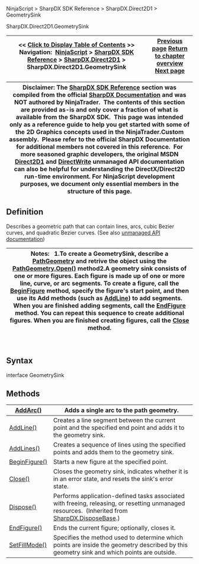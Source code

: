 ﻿
NinjaScript > SharpDX SDK Reference > SharpDX.Direct2D1 > GeometrySink

SharpDX.Direct2D1.GeometrySink

| << [Click to Display Table of Contents](sharpdx_direct2d1_geometrysink.md) >> **Navigation:**     [NinjaScript](ninjascript-1.md) > [SharpDX SDK Reference](sharpdx_sdk_reference-1.md) > [SharpDX.Direct2D1](sharpdx_direct2d1-1.md) > SharpDX.Direct2D1.GeometrySink | [Previous page](sharpdx_direct2d1_fillmode-1.md) [Return to chapter overview](sharpdx_direct2d1-1.md) [Next page](sharpdx_direct2d1_geometrysink_addarc-1.md) |
| --- | --- |

| Disclaimer: The [SharpDX SDK Reference](sharpdx_sdk_reference-1.md) section was compiled from the official [SharpDX Documentation](http://sharpdx.org/) and was NOT authored by NinjaTrader.  The contents of this section are provided as-is and only cover a fraction of what is available from the SharpDX SDK.  This page was intended only as a reference guide to help you get started with some of the 2D Graphics concepts used in the NinjaTrader.Custom assembly.  Please refer to the official SharpDX Documentation for additional members not covered in this reference.  For more seasoned graphic developers, the original MSDN [Direct2D1](https://msdn.microsoft.com/en-us/library/windows/desktop/dd370990.aspx) and [DirectWrite](https://msdn.microsoft.com/en-us/library/windows/desktop/dd368038.aspx) unmanaged API documentation can also be helpful for understanding the DirectX/Direct2D run-time environment. For NinjaScript development purposes, we document only essential members in the structure of this page. |
| --- |

## Definition
Describes a geometric path that can contain lines, arcs, cubic Bezier curves, and quadratic Bezier curves. 
(See also [unmanaged API documentation](http://msdn.microsoft.com/en-us/library/dd316592.aspx))
 

| Notes:    1.To create a GeometrySink, describe a [PathGeometry](sharpdx_direct2d1_pathgeometry-1.md) and retrive the object using the [PathGeometry.Open()](sharpdx_direct2d1_pathgeometry_open-1.md) method2.A geometry sink consists of one or more figures. Each figure is made up of one or more line, curve, or arc segments. To create a figure, call the [BeginFigure](sharpdx_direct2d1_geometrysink_beginfigure-1.md) method, specify the figure's start point, and then use its Add methods (such as [AddLine](sharpdx_direct2d1_geometrysink_addline-1.md)) to add segments. When you are finished adding segments, call the [EndFigure](sharpdx_direct2d1_geometrysink_endfigure-1.md) method. You can repeat this sequence to create additional figures. When you are finished creating figures, call the [Close](sharpdx_direct2d1_geometrysink_close-1.md) method. |
| --- |
 
## Syntax
interface GeometrySink
## Methods

| [AddArc()](sharpdx_direct2d1_geometrysink_addarc-1.md) | Adds a single arc to the path geometry. |
| --- | --- |
| [AddLine()](sharpdx_direct2d1_geometrysink_addline-1.md) | Creates a line segment between the current point and the specified end point and adds it to the geometry sink. |
| [AddLines()](sharpdx_direct2d1_geometrysink_addlines-1.md) | Creates a sequence of lines using the specified points and adds them to the geometry sink. |
| [BeginFigure()](sharpdx_direct2d1_geometrysink_beginfigure-1.md) | Starts a new figure at the specified point. |
| [Close()](sharpdx_direct2d1_geometrysink_close-1.md) | Closes the geometry sink, indicates whether it is in an error state, and resets the sink's error state. |
| [Dispose()](sharpdx_disposebase_dispose-1.md) | Performs application-defined tasks associated with freeing, releasing, or resetting unmanaged resources.  (Inherited from [SharpDX.DisposeBase](sharpdx_disposebase-1.md).) |
| [EndFigure()](sharpdx_direct2d1_geometrysink_endfigure-1.md) | Ends the current figure; optionally, closes it. |
| [SetFillMode()](sharpdx_direct2d1_geometrysink_setfillmode-1.md) | Specifies the method used to determine which points are inside the geometry described by this geometry sink and which points are outside. |
